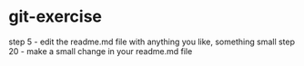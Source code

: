 # git-exercise
step 5 - edit the readme.md file with anything you like, something small
step 20 - make a small change in your readme.md file